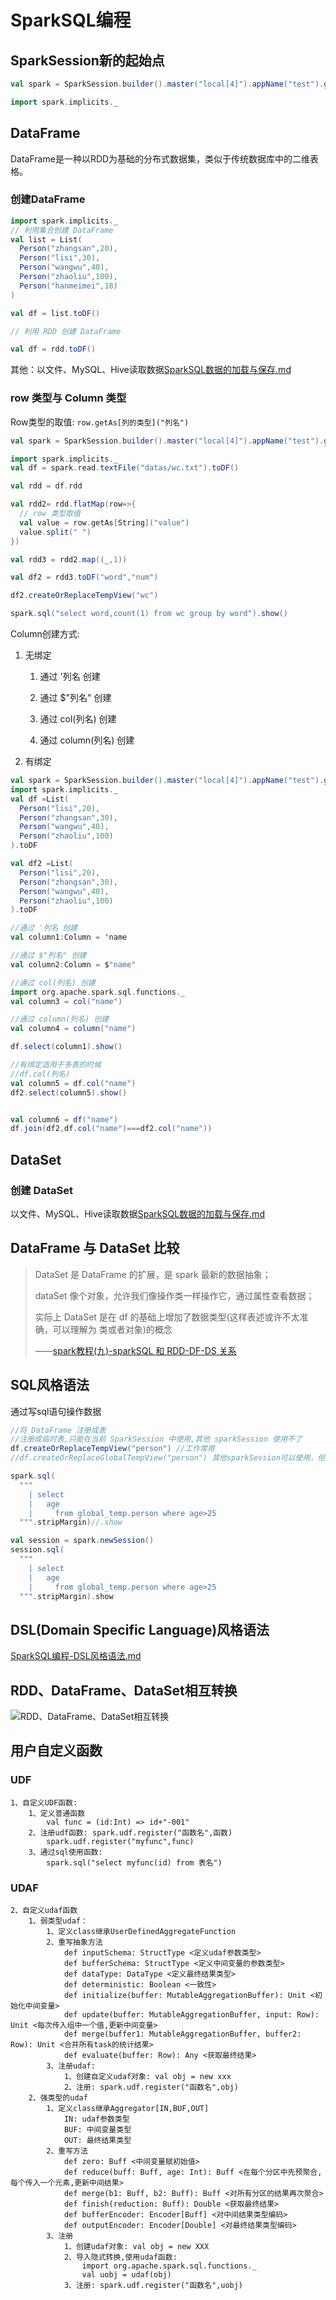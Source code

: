# SparkSQL编程

## SparkSession新的起始点



```scala
val spark = SparkSession.builder().master("local[4]").appName("test").getOrCreate()

import spark.implicits._
```



## DataFrame

DataFrame是一种以RDD为基础的分布式数据集，类似于传统数据库中的二维表格。

### 创建DataFrame

```scala
import spark.implicits._
// 利用集合创建 DataFrame
val list = List(
  Person("zhangsan",20),
  Person("lisi",30),
  Person("wangwu",40),
  Person("zhaoliu",100),
  Person("hanmeimei",18)
)

val df = list.toDF()
```

```scala
// 利用 RDD 创建 DataFrame

val df = rdd.toDF()
```

其他：以文件、MySQL、Hive读取数据[SparkSQL数据的加载与保存.md](SparkSQL数据的加载与保存.md)



### row 类型与 Column 类型

Row类型的取值: `row.getAs[列的类型]("列名")`

```scala
val spark = SparkSession.builder().master("local[4]").appName("test").getOrCreate()

import spark.implicits._
val df = spark.read.textFile("datas/wc.txt").toDF()

val rdd = df.rdd

val rdd2= rdd.flatMap(row=>{
  // row 类型取值
  val value = row.getAs[String]("value")
  value.split(" ")
})

val rdd3 = rdd2.map((_,1))

val df2 = rdd3.toDF("word","num")

df2.createOrReplaceTempView("wc")

spark.sql("select word,count(1) from wc group by word").show()
```



Column创建方式:

1. 无绑定

   1. 通过 '列名 创建

   2. 通过 $"列名" 创建

   3. 通过 col(列名) 创建

   4. 通过 column(列名) 创建

2. 有绑定



```scala
val spark = SparkSession.builder().master("local[4]").appName("test").getOrCreate()
import spark.implicits._
val df =List(
  Person("lisi",20),
  Person("zhangsan",30),
  Person("wangwu",40),
  Person("zhaoliu",100)
).toDF

val df2 =List(
  Person("lisi",20),
  Person("zhangsan",30),
  Person("wangwu",40),
  Person("zhaoliu",100)
).toDF

//通过 '列名 创建
val column1:Column = 'name

//通过 $"列名" 创建
val column2:Column = $"name"

//通过 col(列名) 创建
import org.apache.spark.sql.functions._
val column3 = col("name")

//通过 column(列名) 创建
val column4 = column("name")

df.select(column1).show()

//有绑定适用于多表的时候
//df.col(列名)
val column5 = df.col("name")
df2.select(column5).show()


val column6 = df("name")
df.join(df2,df.col("name")===df2.col("name"))

```



## DataSet

### 创建 DataSet



以文件、MySQL、Hive读取数据[SparkSQL数据的加载与保存.md](SparkSQL数据的加载与保存.md)

## DataFrame 与 DataSet 比较

> DataSet 是 DataFrame 的扩展，是 spark 最新的数据抽象；
>
> dataSet 像个对象，允许我们像操作类一样操作它，通过属性查看数据；
>
> 实际上 DataSet 是在 df 的基础上增加了数据类型(这样表述或许不太准确，可以理解为 类或者对象)的概念
>
> ——[spark教程(九)-sparkSQL 和 RDD-DF-DS 关系](http://www.manongjc.com/detail/12-kejjjjlwsnfjxuh.html)

## SQL风格语法

通过写sql语句操作数据

```scala
//将 DataFrame 注册成表
//注册成临时表,只能在当前 SparkSession 中使用,其他 sparkSession 使用不了
df.createOrReplaceTempView("person") //工作常用
//df.createOrReplaceGlobalTempView("person") 其他sparkSession可以使用，但工作不常用

spark.sql(
  """
    | select
    |   age
    |     from global_temp.person where age>25
  """.stripMargin)//.show

val session = spark.newSession()
session.sql(
  """
    | select
    |   age
    |     from global_temp.person where age>25
  """.stripMargin).show

```



## DSL(Domain Specific Language)风格语法

[SparkSQL编程-DSL风格语法.md](SparkSQL编程-DSL风格语法.md)

##  RDD、DataFrame、DataSet相互转换

![RDD、DataFrame、DataSet相互转换](_images/RDD、DataFrame、DataSet相互转换.png)



## 用户自定义函数

### UDF

```
1、自定义UDF函数:
    1、定义普通函数
        val func = (id:Int) => id+"-001"
    2、注册udf函数: spark.udf.register("函数名",函数)
        spark.udf.register("myfunc",func)
    3、通过sql使用函数:
        spark.sql("select myfunc(id) from 表名")
```



### UDAF

```
2、自定义udaf函数
    1、弱类型udaf：
        1、定义class继承UserDefinedAggregateFunction
        2、重写抽象方法
            def inputSchema: StructType <定义udaf参数类型>
            def bufferSchema: StructType <定义中间变量的参数类型>
            def dataType: DataType <定义最终结果类型>
            def deterministic: Boolean <一致性>
            def initialize(buffer: MutableAggregationBuffer): Unit <初始化中间变量>
            def update(buffer: MutableAggregationBuffer, input: Row): Unit <每次传入组中一个值,更新中间变量>
            def merge(buffer1: MutableAggregationBuffer, buffer2: Row): Unit <合并所有task的统计结果>
            def evaluate(buffer: Row): Any <获取最终结果>
        3、注册udaf: 
            1、创建自定义udaf对象: val obj = new xxx
            2、注册: spark.udf.register("函数名",obj)
    2、强类型的udaf
        1、定义class继承Aggregator[IN,BUF,OUT]
            IN: udaf参数类型
            BUF: 中间变量类型
            OUT: 最终结果类型
        2、重写方法
            def zero: Buff <中间变量赋初始值>
            def reduce(buff: Buff, age: Int): Buff <在每个分区中先预聚合,每个传入一个元素,更新中间结果>
            def merge(b1: Buff, b2: Buff): Buff <对所有分区的结果再次聚合>
            def finish(reduction: Buff): Double <获取最终结果>
            def bufferEncoder: Encoder[Buff] <对中间结果类型编码>
            def outputEncoder: Encoder[Double] <对最终结果类型编码>
        3、注册
            1、创建udaf对象: val obj = new XXX
            2、导入隐式转换,使用udaf函数: 
                import org.apache.spark.sql.functions._
                val uobj = udaf(obj)
            3、注册: spark.udf.register("函数名",uobj)

```


